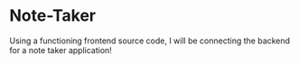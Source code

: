 # Note-Taker
Using a functioning frontend source code, I will be connecting the backend for a note taker application!
